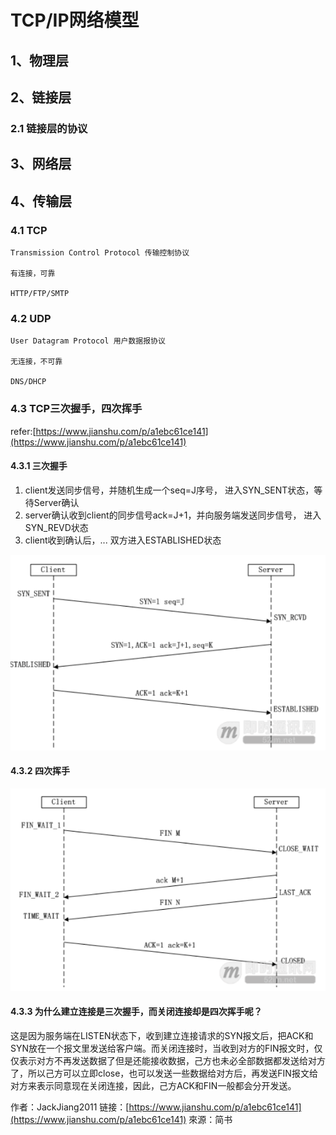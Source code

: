 # TCP/IP网络模型

## 1、物理层

## 2、链接层

### 2.1 链接层的协议

## 3、网络层

## 4、传输层

### 4.1 TCP

    Transmission Control Protocol 传输控制协议

    有连接，可靠

    HTTP/FTP/SMTP

### 4.2 UDP

    User Datagram Protocol 用户数据报协议

    无连接，不可靠

    DNS/DHCP

### 4.3 TCP三次握手，四次挥手

refer:[https://www.jianshu.com/p/a1ebc61ce141](https://www.jianshu.com/p/a1ebc61ce141)

#### 4.3.1 三次握手

1. client发送同步信号，并随机生成一个seq=J序号， 进入SYN\_SENT状态，等待Server确认
2. server确认收到client的同步信号ack=J+1，并向服务端发送同步信号， 进入SYN\_REVD状态
3. client收到确认后，... 双方进入ESTABLISHED状态

![](../.gitbook/assets/image%20%289%29.png)

#### 4.3.2 四次挥手

![](../.gitbook/assets/image%20%2853%29.png)

#### 4.3.3 为什么建立连接是三次握手，而关闭连接却是四次挥手呢？

这是因为服务端在LISTEN状态下，收到建立连接请求的SYN报文后，把ACK和SYN放在一个报文里发送给客户端。而关闭连接时，当收到对方的FIN报文时，仅仅表示对方不再发送数据了但是还能接收数据，己方也未必全部数据都发送给对方了，所以己方可以立即close，也可以发送一些数据给对方后，再发送FIN报文给对方来表示同意现在关闭连接，因此，己方ACK和FIN一般都会分开发送。

作者：JackJiang2011 链接：[https://www.jianshu.com/p/a1ebc61ce141](https://www.jianshu.com/p/a1ebc61ce141) 來源：简书 

